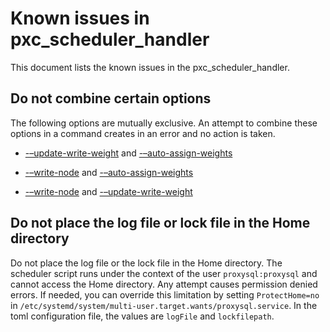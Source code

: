 # Known issues in pxc_scheduler_handler

This document lists the known issues in the pxc_scheduler_handler.

## Do not combine certain options

The following options are mutually exclusive. An attempt to combine these options in a command creates in an error and no action is taken.

* [-–update-write-weight](./psh-detailed-options.md#-update-write-weight) and [-–auto-assign-weights](./psh-detailed-options.md#-auto-assign-weights)

* [-–write-node](./psh-detailed-options.md#-write-node) and [-–auto-assign-weights](./psh-detailed-options.md#-auto-assign-weights)

* [-–write-node](./psh-detailed-options.md#-write-node) and [-–update-write-weight](./psh-detailed-options.md#-update-write-weight)

## Do not place the log file or lock file in the Home directory

Do not place the log file or the lock file in the Home directory. The scheduler script runs under the context of the user `proxysql:proxysql` and cannot access the Home directory. Any attempt causes permission denied errors. If needed, you can override this limitation by setting  `ProtectHome=no` in `/etc/systemd/system/multi-user.target.wants/proxysql.service`. In the toml configuration file, the values are `logFile` and `lockfilepath`.
